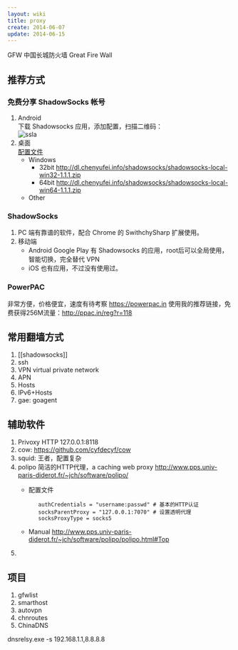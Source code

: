 ```yaml
---
layout: wiki
title: proxy
create: 2014-06-07
update: 2014-06-15
---
```


GFW 中国长城防火墙 Great Fire Wall

## 推荐方式
### 免费分享 ShadowSocks 帐号
1. Android  
下载 Shadowsocks 应用，添加配置，扫描二维码：  
![ssla](http://wogong.qiniudn.com/wikissla.png)
2. 桌面  
[配置文件](http://wogong.qiniudn.com/wikissla.json)
    - Windows
        - 32bit <http://dl.chenyufei.info/shadowsocks/shadowsocks-local-win32-1.1.1.zip>
        - 64bit <http://dl.chenyufei.info/shadowsocks/shadowsocks-local-win64-1.1.1.zip>
    - Other


### ShadowSocks
1. PC 端有靠谱的软件，配合 Chrome 的 SwithchySharp 扩展使用。
2. 移动端
   - Android Google Play 有 Shadowsocks 的应用，root后可以全局使用，智能切换，完全替代 VPN
   - iOS 也有应用，不过没有使用过。

### PowerPAC
非常方便，价格便宜，速度有待考察
https://powerpac.in
使用我的推荐链接，免费获得256M流量：http://ppac.in/reg?r=118

## 常用翻墙方式
1. [[shadowsocks]]
2. ssh
3. VPN virtual private network
4. APN
5. Hosts
6. IPv6+Hosts
7. gae: goagent

## 辅助软件
1. Privoxy HTTP 127.0.0.1:8118
2. cow: https://github.com/cyfdecyf/cow
3. squid: 王者，配置复杂
4. polipo 简洁的HTTP代理，a caching web proxy  http://www.pps.univ-paris-diderot.fr/~jch/software/polipo/  
   - 配置文件

            authCredentials = "username:passwd" # 基本的HTTP认证
            socksParentProxy = "127.0.0.1:7070" # 设置透明代理
            socksProxyType = socks5
   - Manual http://www.pps.univ-paris-diderot.fr/~jch/software/polipo/polipo.html#Top 
5. 

## 项目
1. gfwlist
2. smarthost
3. autovpn
4. chnroutes
4. ChinaDNS

dnsrelsy.exe -s 192.168.1.1,8.8.8.8
